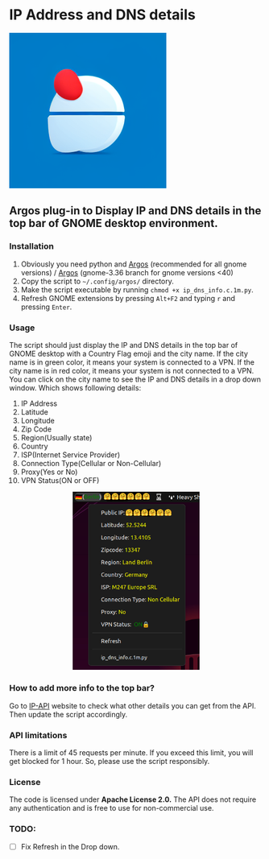 # IP Address and DNS details

![logo](src/logo.png)

## Argos plug-in to Display IP and DNS details in the top bar of GNOME desktop environment.

### Installation

1. Obviously you need python and [Argos](https://github.com/Coda-Coda/argos.git) (recommended for all gnome versions) / [Argos](https://github.com/rammie/argos/tree/gnome-3.36) (gnome-3.36 branch for gnome versions <40)
2. Copy the script to `~/.config/argos/` directory.
3. Make the script executable by running `chmod +x ip_dns_info.c.1m.py`.
4. Refresh GNOME extensions by pressing `Alt+F2` and typing `r` and pressing `Enter`.

### Usage

The script should just display the IP and DNS details in the top bar of GNOME desktop with a Country Flag emoji and the city name. If the city name is in green color, it means your system is connected to a VPN. If the city name is in red color, it means your system is not connected to a VPN. You can click on the city name to see the IP and DNS details in a drop down window. Which shows following details:

1. IP Address
2. Latitude
3. Longitude
4. Zip Code
5. Region(Usually state)
6. Country
7. ISP(Internet Service Provider)
8. Connection Type(Cellular or Non-Cellular)
9. Proxy(Yes or No)
10. VPN Status(ON or OFF)

<p align="center">
<img src="src/screenshot.png" alt="Screenshot of the plugin" width="50%">
</p>

### How to add more info to the top bar?

Go to [IP-API](https://ip-api.com/docs/api:json) website to check what other details you can get from the API. Then update the script accordingly.

### API limitations
There is a limit of 45 requests per minute. If you exceed this limit, you will get blocked for 1 hour. So, please use the script responsibly.

### License
The code is licensed under **Apache License 2.0.** The API does not require any authentication and is free to use for non-commercial use.

### TODO:
- [ ] Fix Refresh in the Drop down.